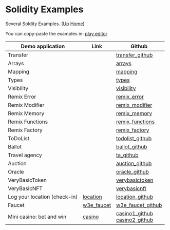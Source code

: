 # Solidity Examples

Several Soldity Examples. ([Up](..) [Home](..\..))

You can copy-paste the examples in: [play editor]

[play editor]: https://playproject.io/play-ed/


| Demo application              | Link         | Github
| ---------                     | -------      | -----
| Transfer                      |              | [transfer_github]
| Arrays                        |              | [arrays]
| Mapping                       |              | [mapping]
| Types                         |              | [types]
| Visibility                    |              | [visibility]
| Remix Error                   |              | [remix_error]
| Remix Modifier                |              | [remix_modifier]
| Remix Memory                  |              | [remix_memory]
| Remix Functions               |              | [remix_functions]
| Remix Factory                 |              | [remix_factory]
| ToDoList                      |              | [todolist_github]
| Ballot                        |              | [ballot_github]
| Travel agency                 |              | [ta_github]
| Auction                       |              | [auction_github]
| Oracle                        |              | [oracle_github]
| VeryBasicToken                |              | [verybasictoken]
| VeryBasicNFT                  |              | [verybasicnft]
| Log your location (check-in)  | [location]   | [location_github]
| Faucet                        | [w3e_faucet] | [w3e_faucet_github]
| Mini casino: bet and win      | [casino]     | [casino1_github]<br>[casino2_github]

[location]:          http://web3examples.com/location
[location_github]:   https://github.com/web3examples/location

[casino]:            http://web3examples.com/ethereum/casino/
[casino1_github]:    https://github.com/web3examples/ethereum/tree/master/casino
[casino2_github]:    https://github.com/web3examples/ethereum/blob/master/solidity_examples/Casino.sol

[w3e_faucet]:        http://web3examples.com/ethereum/faucet
[w3e_faucet_github]: https://github.com/web3examples/ethereum/tree/master/faucet

[transfer_github]:   https://github.com/web3examples/ethereum/blob/master/solidity_examples/Transfer.sol
[todolist_github]:   https://github.com/web3examples/ethereum/blob/master/solidity_examples/ToDoList.sol
[ballot_github]:     https://github.com/web3examples/ethereum/blob/master/solidity_examples/Ballot.sol

[ta_github]:        https://github.com/web3examples/ethereum/blob/master/solidity_examples/TravelAgency.sol
[auction_github]:   https://github.com/web3examples/ethereum/blob/master/solidity_examples/SimpleAuction.sol
[oracle_github]:    https://github.com/web3examples/ethereum/blob/master/solidity_examples/ProvableTempOracle.sol


[verybasictoken]:   https://github.com/web3examples/ethereum/blob/master/solidity_examples/VeryBasicToken.sol
[verybasicnft]:     https://github.com/web3examples/ethereum/blob/master/solidity_examples/VeryBasicNFT.sol  
[remix_factory]:    https://github.com/web3examples/ethereum/blob/master/solidity_examples/Remix_Factory.sol 
[remix_functions]:  https://github.com/web3examples/ethereum/blob/master/solidity_examples/Remix_Functions.sol
[remix_memory]:     https://github.com/web3examples/ethereum/blob/master/solidity_examples/Remix_Memory.sol
[arrays]:           https://github.com/web3examples/ethereum/blob/master/solidity_examples/Arrays.sol
[types]:            https://github.com/web3examples/ethereum/blob/master/solidity_examples/Types.sol
[visibility]:       https://github.com/web3examples/ethereum/blob/master/solidity_examples/Visibility.sol
[remix_modifier]:   https://github.com/web3examples/ethereum/blob/master/solidity_examples/Remix_Modifier.sol
[remix_error]:      https://github.com/web3examples/ethereum/blob/master/solidity_examples/Remix_Error.sol
[mapping]:          https://github.com/web3examples/ethereum/blob/master/solidity_examples/Mapping.sol
